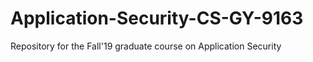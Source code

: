 # Application-Security-CS-GY-9163
Repository for the Fall'19 graduate course on Application Security
